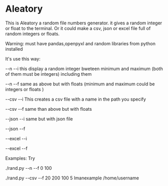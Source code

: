 # Aleatory
This is Aleatory a random file numbers generator.
it gives a random integer or float to the terminal.
Or it could make a csv, json or excel file full of random integers or floats.

Warning: must have pandas,openpyxl and random libraries from python installed 

It's use this way:

 --n --i <minimum> <maximum> this display a random integer bweteen minimum and maximum (both of them must be integers) including them

 --n --f <minimum> <maximum> same as above but with floats (minimum and maximum could be integers or floats )

--csv --i <minimum> <maximum> <number of rows> <number of columns> <name of the file> <path where the file would be> This creates a csv file with a name in the path you specify

--csv --f <minimum> <maximum> <number of rows> <number of columns> <name of the file> <path where the file would be> same than above but with floats

--json --i <minimum> <maximum> <number of rows> <number of columns> <name of the file> <path where the file would be> same but with json file

--json --f <minimum> <maximum> <number of rows> <number of columns> <name of the file> <path where the file would be>

--excel --i <minimum> <maximum> <number of rows> <number of columns> <name of the file> <path where the file would be>
  
--excel --f <minimum> <maximum> <number of rows> <number of columns> <name of the file> <path where the file would be>


Examples: Try

./rand.py --n --f 0 100

./rand.py --csv --f 20 200 100 5 Imanexample /home/username
